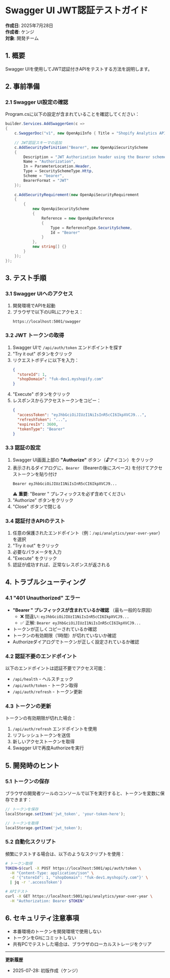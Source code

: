 # Swagger UI JWT認証テストガイド

**作成日**: 2025年7月28日  
**作成者**: ケンジ  
**対象**: 開発チーム

## 1. 概要

Swagger UIを使用してJWT認証付きAPIをテストする方法を説明します。

## 2. 事前準備

### 2.1 Swagger UI設定の確認

Program.csに以下の設定が含まれていることを確認してください：

```csharp
builder.Services.AddSwaggerGen(c =>
{
    c.SwaggerDoc("v1", new OpenApiInfo { Title = "Shopify Analytics API", Version = "v1" });
    
    // JWT認証スキーマの追加
    c.AddSecurityDefinition("Bearer", new OpenApiSecurityScheme
    {
        Description = "JWT Authorization header using the Bearer scheme. Example: \"Authorization: Bearer {token}\"",
        Name = "Authorization",
        In = ParameterLocation.Header,
        Type = SecuritySchemeType.Http,
        Scheme = "bearer",
        BearerFormat = "JWT"
    });
    
    c.AddSecurityRequirement(new OpenApiSecurityRequirement
    {
        {
            new OpenApiSecurityScheme
            {
                Reference = new OpenApiReference
                {
                    Type = ReferenceType.SecurityScheme,
                    Id = "Bearer"
                }
            },
            new string[] {}
        }
    });
});
```

## 3. テスト手順

### 3.1 Swagger UIへのアクセス

1. 開発環境でAPIを起動
2. ブラウザで以下のURLにアクセス：
   ```
   https://localhost:5001/swagger
   ```

### 3.2 JWT トークンの取得

1. Swagger UIで `/api/auth/token` エンドポイントを探す
2. "Try it out" ボタンをクリック
3. リクエストボディに以下を入力：
   ```json
   {
     "storeId": 1,
     "shopDomain": "fuk-dev1.myshopify.com"
   }
   ```
4. "Execute" ボタンをクリック
5. レスポンスからアクセストークンをコピー：
   ```json
   {
     "accessToken": "eyJhbGciOiJIUzI1NiIsInR5cCI6IkpXVCJ9...",
     "refreshToken": "...",
     "expiresIn": 3600,
     "tokenType": "Bearer"
   }
   ```

### 3.3 認証の設定

1. Swagger UI画面上部の **"Authorize"** ボタン（🔓アイコン）をクリック
2. 表示されるダイアログに、`Bearer ` (Bearerの後にスペース) を付けてアクセストークンを貼り付け
   ```
   Bearer eyJhbGciOiJIUzI1NiIsInR5cCI6IkpXVCJ9...
   ```
   ⚠️ **重要**: "Bearer " プレフィックスを必ず含めてください
3. "Authorize" ボタンをクリック
4. "Close" ボタンで閉じる

### 3.4 認証付きAPIのテスト

1. 任意の保護されたエンドポイント（例：`/api/analytics/year-over-year`）を選択
2. "Try it out" をクリック
3. 必要なパラメータを入力
4. "Execute" をクリック
5. 認証が成功すれば、正常なレスポンスが返される

## 4. トラブルシューティング

### 4.1 "401 Unauthorized" エラー

- **"Bearer " プレフィックスが含まれているか確認** （最も一般的な原因）
  - ❌ 間違い: `eyJhbGciOiJIUzI1NiIsInR5cCI6IkpXVCJ9...`
  - ✅ 正解: `Bearer eyJhbGciOiJIUzI1NiIsInR5cCI6IkpXVCJ9...`
- トークンが正しくコピーされているか確認
- トークンの有効期限（1時間）が切れていないか確認
- Authorizeダイアログでトークンが正しく設定されているか確認

### 4.2 認証不要のエンドポイント

以下のエンドポイントは認証不要でアクセス可能：
- `/api/health` - ヘルスチェック
- `/api/auth/token` - トークン取得
- `/api/auth/refresh` - トークン更新

### 4.3 トークンの更新

トークンの有効期限が切れた場合：
1. `/api/auth/refresh` エンドポイントを使用
2. リフレッシュトークンを送信
3. 新しいアクセストークンを取得
4. Swagger UIで再度Authorizeを実行

## 5. 開発時のヒント

### 5.1 トークンの保存

ブラウザの開発者ツールのコンソールで以下を実行すると、トークンを変数に保存できます：

```javascript
// トークンを保存
localStorage.setItem('jwt_token', 'your-token-here');

// トークンを取得
localStorage.getItem('jwt_token');
```

### 5.2 自動化スクリプト

頻繁にテストする場合は、以下のようなスクリプトを使用：

```bash
# トークン取得
TOKEN=$(curl -X POST https://localhost:5001/api/auth/token \
  -H "Content-Type: application/json" \
  -d '{"storeId": 1, "shopDomain": "fuk-dev1.myshopify.com"}' \
  | jq -r '.accessToken')

# APIテスト
curl -X GET https://localhost:5001/api/analytics/year-over-year \
  -H "Authorization: Bearer $TOKEN"
```

## 6. セキュリティ注意事項

- 本番環境のトークンを開発環境で使用しない
- トークンをGitにコミットしない
- 共有PCでテストした場合は、ブラウザのローカルストレージをクリア

---

**更新履歴**
- 2025-07-28: 初版作成（ケンジ）